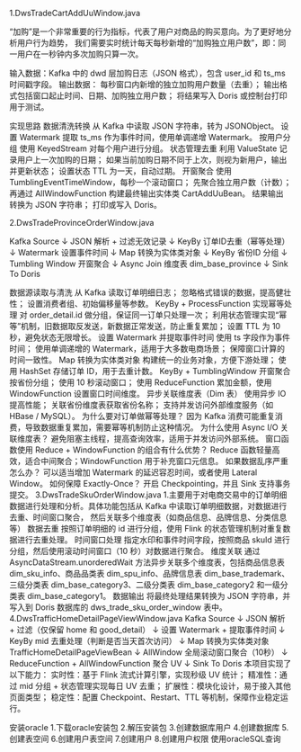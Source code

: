 1.DwsTradeCartAddUuWindow.java

“加购”是一个非常重要的行为指标，代表了用户对商品的购买意向。为了更好地分析用户行为趋势， 我们需要实时统计每天每秒新增的“加购独立用户数”，即：同一用户在一秒钟内多次加购只算一次。

输入数据：Kafka 中的 dwd 层加购日志（JSON 格式），包含 user_id 和 ts_ms 时间戳字段。 输出数据： 每秒窗口内新增的独立加购用户数量（去重）； 输出格式包括窗口起止时间、日期、加购独立用户数； 将结果写入 Doris 或控制台打印用于测试。

实现思路 数据清洗转换 从 Kafka 中读取 JSON 字符串，转为 JSONObject。 设置 Watermark 提取 ts_ms 作为事件时间，使用单调递增 Watermark。 按用户分组 使用 KeyedStream 对每个用户进行分组。 状态管理去重 利用 ValueState 记录用户上一次加购的日期； 如果当前加购日期不同于上次，则视为新用户，输出并更新状态； 设置状态 TTL 为一天，自动过期。 开窗聚合 使用 TumblingEventTimeWindow，每秒一个滚动窗口； 先聚合独立用户数（计数）； 再通过 AllWindowFunction 构建最终输出实体类 CartAddUuBean。 结果输出 转换为 JSON 字符串； 打印或写入 Doris。

2.DwsTradeProvinceOrderWindow.java

Kafka Source ↓ JSON 解析 + 过滤无效记录 ↓ KeyBy 订单ID去重（幂等处理） ↓ Watermark 设置事件时间 ↓ Map 转换为实体类对象 ↓ KeyBy 省份ID 分组 ↓ Tumbling Window 开窗聚合 ↓ Async Join 维度表 dim_base_province ↓ Sink To Doris

数据源读取与清洗 从 Kafka 读取订单明细日志； 忽略格式错误的数据，提高健壮性； 设置消费者组、初始偏移量等参数。
KeyBy + ProcessFunction 实现幂等处理 对 order_detail.id 做分组，保证同一订单只处理一次； 利用状态管理实现“幂等”机制，旧数据取反发送，新数据正常发送，防止重复累加； 设置 TTL 为 10 秒，避免状态无限增长。
设置 Watermark 并提取事件时间 使用 ts 字段作为事件时间； 使用单调递增的 Watermark，适用于大多数电商场景； 保障窗口计算的时间一致性。
Map 转换为实体类对象 构建统一的业务对象，方便下游处理； 使用 HashSet 存储订单 ID，用于去重计数。
KeyBy + TumblingWindow 开窗聚合 按省份分组； 使用 10 秒滚动窗口； 使用 ReduceFunction 累加金额，使用 WindowFunction 设置窗口时间维度。
异步关联维度表（Dim 表） 使用异步 IO 提高性能； 关联省份维度表获取省份名称； 支持并发访问外部维度服务（如 HBase / MySQL）。 为什么要对订单做幂等处理？ 因为 Kafka 消费可能重复消费，导致数据重复累加，需要幂等机制防止这种情况。 为什么使用 Async I/O 关联维度表？ 避免阻塞主线程，提高查询效率，适用于并发访问外部系统。 窗口函数使用 Reduce + WindowFunction 的组合有什么优势？ Reduce 函数轻量高效，适合中间聚合；WindowFunction 用于补充窗口元信息。 如果数据乱序严重怎么办？ 可以适当增加 Watermark 的延迟容忍时间，或者使用 Lateral Window。 如何保障 Exactly-Once？ 开启 Checkpointing，并且 Sink 支持事务提交。 3.DwsTradeSkuOrderWindow.java 1.主要用于对电商交易中的订单明细数据进行处理和分析。具体功能包括从 Kafka 中读取订单明细数据，对数据进行去重、时间窗口聚合， 然后关联多个维度表（如商品信息、品牌信息、分类信息等） 数据去重 按照订单明细的 id 进行分组，使用 Flink 的状态管理机制对重复数据进行去重处理。 时间窗口处理 指定水印和事件时间字段，按照商品 skuId 进行分组，然后使用滚动时间窗口（10 秒）对数据进行聚合。 维度关联 通过 AsyncDataStream.unorderedWait 方法异步关联多个维度表，包括商品信息表 dim_sku_info、商品品类表 dim_spu_info、品牌信息表 dim_base_trademark、三级分类表 dim_base_category3、二级分类表 dim_base_category2 和一级分类表 dim_base_category1。 数据输出 将最终处理结果转换为 JSON 字符串，并写入到 Doris 数据库的 dws_trade_sku_order_window 表中。 4.DwsTrafficHomeDetailPageViewWindow.java Kafka Source ↓ JSON 解析 + 过滤（仅保留 home 和 good_detail） ↓ 设置 Watermark + 提取事件时间 ↓ KeyBy mid 去重处理（判断是否当天首次访问） ↓ Map 转换为实体类对象 TrafficHomeDetailPageViewBean ↓ AllWindow 全局滚动窗口聚合（10秒） ↓ ReduceFunction + AllWindowFunction 聚合 UV ↓ Sink To Doris 本项目实现了以下能力：
实时性：基于 Flink 流式计算引擎，实现秒级 UV 统计； 精准性：通过 mid 分组 + 状态管理实现每日 UV 去重； 扩展性：模块化设计，易于接入其他页面类型； 稳定性：配置 Checkpoint、Restart、TTL 等机制，保障作业稳定运行。

安装oracle
1.下载oracle安装包
2.解压安装包
3.创建数据库用户
4.创建数据库
5.创建表空间
6.创建用户表空间
7.创建用户
8.创建用户权限
使用oracleSQL查询